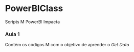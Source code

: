 # PowerBIClass
Scripts M PowerBI Impacta

### Aula 1 
Contém os códigos M com o objetivo de aprender o *Get Data*

